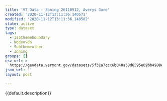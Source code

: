 ```yaml
---
title: 'VT Data - Zoning 20110912, Averys Gore'
created: '2020-11-12T13:11:36.140571'
modified: '2020-11-12T13:11:36.140582'
state: active
type: dataset
tags:
  - Isothemeboundary
  - Nodenvda
  - Subthemeother
  - Zoning
groups: []
csv_url: >-
  https://geodata.vermont.gov/datasets/5f31a7ccc6b840a38d6595e09bb4988e_0.csv?outSR=%7B%22latestWkid%22%3A3857%2C%22wkid%22%3A102100%7D
json_url: ''
layout: post

---
```

{{default.description}}
